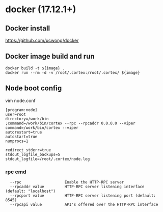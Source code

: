 # docker (17.12.1+)

## Docker install
https://github.com/ucwong/docker

## Docker image build and run
```
docker build -t ${image} .
docker run --rm -d -v /root/.cortex:/root/.cortex/ ${image}
```

## Node boot config
vim node.conf
```
[program:node]
user=root
directory=/work/bin
;command=/work/bin/cortex --rpc --rpcaddr 0.0.0.0 --viper
command=/work/bin/cortex --viper
autorestart=true
autostart=true
numprocs=1

redirect_stderr=true
stdout_logfile_backups=5
stdout_logfile=/root/.cortex/node.log
```
### rpc cmd
```
  --rpc                   Enable the HTTP-RPC server
  --rpcaddr value         HTTP-RPC server listening interface (default: "localhost")
  --rpcport value         HTTP-RPC server listening port (default: 8545)
  --rpcapi value          API's offered over the HTTP-RPC interface
```
